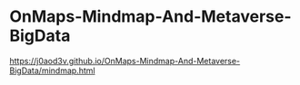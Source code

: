 # OnMaps-Mindmap-And-Metaverse-BigData
https://j0aod3v.github.io/OnMaps-Mindmap-And-Metaverse-BigData/mindmap.html
